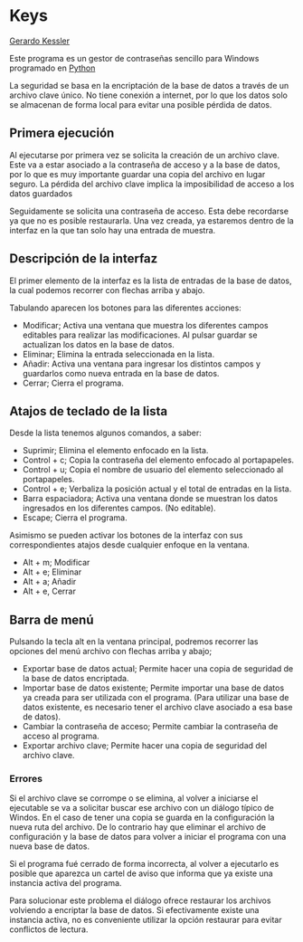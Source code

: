 ﻿# Keys

[Gerardo Kessler](http://gera.ar)  

Este programa es un gestor de contraseñas sencillo para Windows programado en [Python](https://python.org)  

La seguridad se basa en la encriptación de la base de datos a través de un archivo clave único. No tiene conexión a internet, por lo que los datos solo se almacenan de forma local para evitar una posible pérdida de datos.

## Primera ejecución

Al ejecutarse por primera  vez se solicita la creación  de un archivo clave. Este va a estar asociado a la contraseña de acceso y a la base de datos, por lo que es muy importante guardar una copia del archivo en lugar seguro. La pérdida del archivo clave implica la imposibilidad de acceso a los datos guardados

Seguidamente se solicita una contraseña de acceso. Esta debe recordarse ya que no es posible restaurarla. Una vez creada, ya estaremos dentro de la interfaz en la que tan solo hay una entrada de muestra.

## Descripción de la interfaz

El primer elemento de la interfaz es la lista de entradas de la base de datos, la cual podemos recorrer con flechas arriba y abajo.

Tabulando aparecen los botones para las diferentes acciones:

* Modificar; Activa una ventana que muestra los diferentes campos editables para realizar las modificaciones. Al pulsar guardar se actualizan los datos en la base de datos.
* Eliminar; Elimina la entrada seleccionada en la lista.
* Añadir: Activa una ventana para ingresar los distintos campos y guardarlos como nueva entrada en la base de datos.
* Cerrar; Cierra el programa.

## Atajos de teclado de la lista

Desde la lista tenemos algunos comandos, a saber:

* Suprimir; Elimina el elemento enfocado en la lista.
* Control + c; Copia la contraseña del elemento enfocado al portapapeles.
* Control + u; Copia el nombre de usuario del elemento seleccionado al portapapeles.
* Control + e; Verbaliza la posición actual y el total de entradas en la lista.
* Barra espaciadora; Activa una ventana donde se muestran los datos ingresados en los diferentes campos. (No editable).
* Escape; Cierra el programa.

Asimismo se pueden activar los botones de la interfaz con sus correspondientes atajos desde cualquier enfoque en la ventana.

* Alt + m; Modificar
* Alt + e; Eliminar
* Alt + a; Añadir
* Alt + e, Cerrar

## Barra de menú

Pulsando la tecla alt en la ventana principal, podremos recorrer las opciones del menú archivo con flechas arriba y abajo;

* Exportar base de datos actual; Permite hacer una copia de seguridad de la base de datos encriptada.
* Importar base de datos existente; Permite importar una base de datos ya creada para ser utilizada con el programa. (Para utilizar una base de datos existente, es necesario tener el archivo clave asociado a esa base de datos).
* Cambiar la contraseña de acceso; Permite cambiar la contraseña de acceso al programa.
* Exportar archivo clave; Permite hacer una copia de seguridad del archivo clave.

### Errores

Si el archivo clave se corrompe o se elimina, al volver a iniciarse el ejecutable se va a solicitar buscar ese archivo con un diálogo típico de Windos. En el caso de tener una copia se guarda en la configuración la nueva ruta del archivo. De lo contrario hay que eliminar el archivo de configuración y la base de datos para volver a iniciar el programa con una nueva base de datos.

Si el programa fué cerrado de forma incorrecta, al volver a ejecutarlo es posible que aparezca un cartel de aviso que informa que ya existe una instancia activa del programa.

Para solucionar este problema el diálogo ofrece restaurar los archivos volviendo a encriptar la base de datos. Si efectivamente existe una instancia activa, no es conveniente utilizar la opción restaurar para evitar conflictos de lectura.

